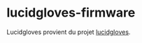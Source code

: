 # lucidgloves-firmware

Lucidgloves provient du projet [lucidgloves](https://github.com/LucidVR/lucidgloves/).
